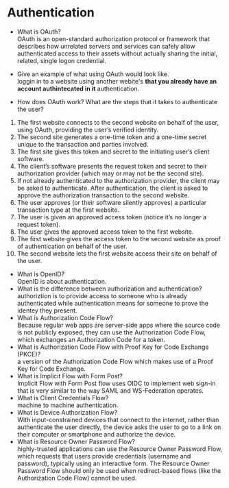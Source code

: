 # Authentication
- What is OAuth?  
OAuth is an open-standard authorization protocol or framework that describes how unrelated servers and services can safely allow authenticated access to their assets without actually sharing the initial, related, single logon credential.  

- Give an example of what using OAuth would look like.  
loggin in to a website using another webite's **that you already have an account authintecated in it** authentication.  
- How does OAuth work? What are the steps that it takes to authenticate the user?  
 1. The first website connects to the second website on behalf of the user, using OAuth, providing the user’s verified identity.  
 2. The second site generates a one-time token and a one-time secret unique to the transaction and parties involved.  
 3. The first site gives this token and secret to the initiating user’s client software.  
 4. The client’s software presents the request token and secret to their authorization provider (which may or may not be the second site).  
 5. If not already authenticated to the authorization provider, the client may be asked to authenticate. After authentication, the client is asked to approve the authorization transaction to the second website.  
 6. The user approves (or their software silently approves) a particular transaction type at the first website.  
 7. The user is given an approved access token (notice it’s no longer a request token).  
 8. The user gives the approved access token to the first website.  
 9. The first website gives the access token to the second website as proof of authentication on behalf of the user.  
 10. The second website lets the first website access their site on behalf of the user.  
- What is OpenID?  
OpenID is about authentication.  
- What is the difference between authorization and authentication?  
authoriztion is to provide access to someone who is already authenticated while authentication means for someone to prove the identey they present.  
- What is Authorization Code Flow?  
Because regular web apps are server-side apps where the source code is not publicly exposed, they can use the Authorization Code Flow, which exchanges an Authorization Code for a token.  
- What is Authorization Code Flow with Proof Key for Code Exchange (PKCE)?  
a version of the Authorization Code Flow which makes use of a Proof Key for Code Exchange.  
- What is Implicit Flow with Form Post?  
Implicit Flow with Form Post flow uses OIDC to implement web sign-in that is very similar to the way SAML and WS-Federation operates.  
- What is Client Credentials Flow?  
machine to machine authentication.   
- What is Device Authorization Flow?  
With input-constrained devices that connect to the internet, rather than authenticate the user directly, the device asks the user to go to a link on their computer or smartphone and authorize the device.  
- What is Resource Owner Password Flow?  
highly-trusted applications can use the Resource Owner Password Flow, which requests that users provide credentials (username and password), typically using an interactive form. The Resource Owner Password Flow should only be used when redirect-based flows (like the Authorization Code Flow) cannot be used.